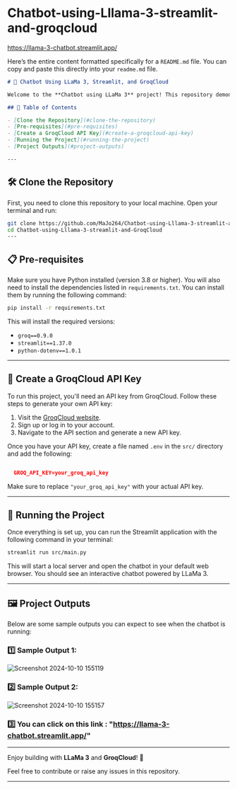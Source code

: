 # Chatbot-using-Lllama-3-streamlit-and-groqcloud
https://llama-3-chatbot.streamlit.app/


Here’s the entire content formatted specifically for a `README.md` file. You can copy and paste this directly into your `readme.md` file.

```markdown
# 🤖 Chatbot Using LLaMa 3, Streamlit, and GroqCloud

Welcome to the **Chatbot using LLaMa 3** project! This repository demonstrates how to set up and run a chatbot powered by LLaMa 3 and integrated with GroqCloud. Follow the steps below to clone the repository, install the dependencies, and run the project locally on your machine. 🛠️

## 📝 Table of Contents

- [Clone the Repository](#clone-the-repository)
- [Pre-requisites](#pre-requisites)
- [Create a GroqCloud API Key](#create-a-groqcloud-api-key)
- [Running the Project](#running-the-project)
- [Project Outputs](#project-outputs)

---
```
## 🛠️ Clone the Repository

First, you need to clone this repository to your local machine. Open your terminal and run:

```bash
git clone https://github.com/MaJo264/Chatbot-using-Lllama-3-streamlit-and-GroqCloud.git
cd Chatbot-using-Lllama-3-streamlit-and-GroqCloud
---
```

## 📋 Pre-requisites

Make sure you have Python installed (version 3.8 or higher). You will also need to install the dependencies listed in `requirements.txt`. You can install them by running the following command:

```bash
pip install -r requirements.txt
```

This will install the required versions:

- `groq==0.9.0`
- `streamlit==1.37.0`
- `python-dotenv==1.0.1`

---

## 🔑 Create a GroqCloud API Key

To run this project, you'll need an API key from GroqCloud. Follow these steps to generate your own API key:

1. Visit the [GroqCloud website](https://groq.com/cloud).
2. Sign up or log in to your account.
3. Navigate to the API section and generate a new API key.

Once you have your API key, create a file named `.env` in the `src/` directory and add the following:

```json

  GROQ_API_KEY=your_groq_api_key

```

Make sure to replace `"your_groq_api_key"` with your actual API key.

---

## 🚀 Running the Project

Once everything is set up, you can run the Streamlit application with the following command in your terminal:

```bash
streamlit run src/main.py
```

This will start a local server and open the chatbot in your default web browser. You should see an interactive chatbot powered by LLaMa 3.

---

## 🖼️ Project Outputs

Below are some sample outputs you can expect to see when the chatbot is running:

### 1️⃣ Sample Output 1:
![Screenshot 2024-10-10 155119](https://github.com/user-attachments/assets/f240b7fa-eeae-4ea3-856a-6c6c34fe6ac5)

### 2️⃣ Sample Output 2:
![Screenshot 2024-10-10 155157](https://github.com/user-attachments/assets/f98737f8-0e8c-4c5c-b90b-b0838100a9a4)

### 3️⃣ You can click on this link : "https://llama-3-chatbot.streamlit.app/"

---

Enjoy building with **LLaMa 3** and **GroqCloud**! 🚀

Feel free to contribute or raise any issues in this repository.

---


